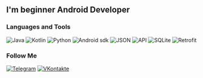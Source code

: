 ## I'm beginner Android Developer

### Languages and Tools
![Java](https://img.shields.io/badge/-Java-090909?style=for-the-badge&logo=Java&logoColor=FFA500)
![Kotlin](https://img.shields.io/badge/-Kotlin-090909?style=for-the-badge&logo=Kotlin&logoColor=800080)
![Python](https://img.shields.io/badge/-Python-090909?style=for-the-badge&logo=Python)
![Android sdk](https://img.shields.io/badge/-Android-090909?style=for-the-badge&logo=Android&logoColor=008000)
![JSON](https://img.shields.io/badge/-JSON-090909?style=for-the-badge&logo=JSON&logoColor=808080)
![API](https://img.shields.io/badge/-API-090909?style=for-the-badge&logo=API&logoColor=808080)
![SQLite](https://img.shields.io/badge/-SQLite-090909?style=for-the-badge&logo=SQLite&logoColor=0000FF)
![Retrofit](https://img.shields.io/badge/-Retrofit-090909?style=for-the-badge&logo=Retrofit&logoColor=0000FF)

### Follow Me

[![Telegram](https://img.shields.io/badge/-Telegram-090909?style=for-the-badge&logo=Telegram&logoColor=1E90FF)](
https://t.me/abairakhym)
[![VKontakte](https://img.shields.io/badge/-Vkontakte-090909?style=for-the-badge&logo=Vkontakte&logoColor=1E90FF)](
https://vk.com/a_person_who_will_change_peace)
